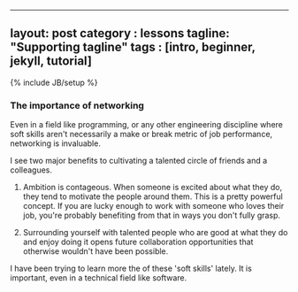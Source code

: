   ---
layout: post
category : lessons
tagline: "Supporting tagline"
tags : [intro, beginner, jekyll, tutorial]
---
{% include JB/setup %}

### The importance of networking

Even in a field like programming, or any other engineering discipline where soft skills aren't necessarily a make or break metric of job performance, networking is invaluable. 

I see two major benefits to cultivating a talented circle of friends and a colleagues. 

1. 	Ambition is contageous. When someone is excited about what they do, they tend to motivate the people around them. This is a pretty powerful concept. If you are lucky enough to work with someone who loves their job, you're probably benefiting from that in ways you don't fully grasp. 

2. 	Surrounding yourself with talented people who are good at what they do and enjoy doing it opens future collaboration opportunities that otherwise wouldn't have been possible.

I have been trying to learn more the of these 'soft skills' lately. It is important, even in a technical field like software.
